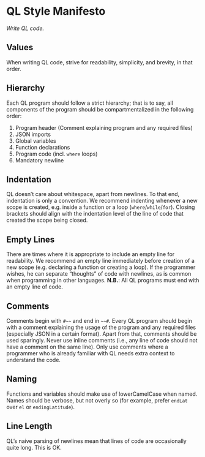 # QL Style Manifesto
_Write QL code._

## Values
When writing QL code, strive for readability, simplicity, and brevity, in that order.

## Hierarchy
Each QL program should follow a strict hierarchy; that is to say, all components of the program should be compartmentalized in the following order:
  1. Program header (Comment explaining program and any required files)
  2. JSON imports
  3. Global variables
  4. Function declarations
  5. Program code (incl. `where` loops)
  6. Mandatory newline

## Indentation
QL doesn’t care about whitespace, apart from newlines. To that end, indentation is only a convention. We recommend indenting whenever a new scope is created, e.g. inside a function or a loop (`where`/`while`/`for`). Closing brackets should align with the indentation level of the line of code that created the scope being closed.

## Empty Lines
There are times where it is appropriate to include an empty line for readability. We recommend an empty line immediately before creation of a new scope (e.g. declaring a function or creating a loop). If the programmer wishes, he can separate “thoughts” of code with newlines, as is common when programming in other languages. **N.B.**: All QL programs must end with an empty line of code.

## Comments
Comments begin with `#~~` and end in `~~#`. Every QL program should begin with a comment explaining the usage of the program and any required files (especially JSON in a certain format). Apart from that, comments should be used sparingly. Never use inline comments (i.e., any line of code should not have a comment on the same line). Only use comments where a programmer who is already familiar with QL needs extra context to understand the code.

## Naming
Functions and variables should make use of lowerCamelCase when named. Names should be verbose, but not overly so (for example, prefer `endLat` over `el` or `endingLatitude`).

## Line Length
QL’s naive parsing of newlines mean that lines of code are occasionally quite long. This is OK.
